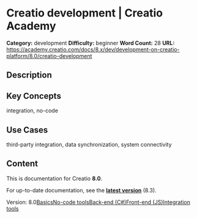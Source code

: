 # Creatio development | Creatio Academy

**Category:** development **Difficulty:** beginner **Word Count:** 28 **URL:**
https://academy.creatio.com/docs/8.x/dev/development-on-creatio-platform/8.0/creatio-development

## Description

## Key Concepts

integration, no-code

## Use Cases

third-party integration, data synchronization, system connectivity

## Content

This is documentation for Creatio **8.0**.

For up-to-date documentation, see the
**[latest version](/docs/8.x/dev/development-on-creatio-platform/creatio-development)**
(8.3).

Version:
8.0[Basics](/docs/8.x/dev/development-on-creatio-platform/8.0/architecture/development-in-creatio/creating-applications-on-creatio-platform)[No-code tools](/docs/8.x/dev/development-on-creatio-platform/8.0/architecture/development-in-creatio/no-code)[Back-end (C#)](/docs/8.x/dev/development-on-creatio-platform/8.0/architecture/development-in-creatio/back-end-c-sharp)[Front-end (JS)](/docs/8.x/dev/development-on-creatio-platform/8.0/architecture/development-in-creatio/front-end-js)[Integration tools](/docs/8.x/dev/development-on-creatio-platform/8.0/architecture/development-in-creatio/integrations)
